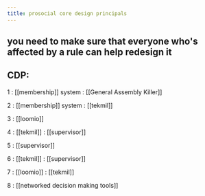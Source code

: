 ```yaml
---
title: prosocial core design principals
---
```


## you need to make sure that everyone who's affected by a rule can help redesign it
## CDP:

1
: [[membership]] system
: [[General Assembly Killer]] 

2
: [[membership]] system
: [[tekmil]] 

3
: [[loomio]]

4
: [[tekmil]] 
: [[supervisor]] 

5
: [[supervisor]] 

6
: [[tekmil]] 
: [[supervisor]] 

7
: [[loomio]]
: [[tekmil]] 

8
: [[networked decision making tools]]
##
